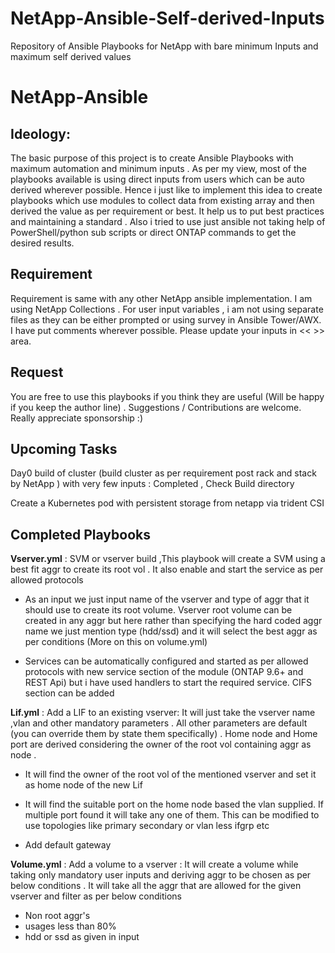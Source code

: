 # NetApp-Ansible-Self-derived-Inputs
Repository of Ansible Playbooks for NetApp with bare minimum Inputs and maximum self derived values
# NetApp-Ansible 

## Ideology: 
 The basic purpose of this project is to create Ansible Playbooks with maximum automation and minimum inputs . As per my view, most of the playbooks available is using direct inputs from users which can be auto derived wherever possible. Hence i just like to implement this idea to create playbooks which use modules to collect data from existing array and then derived the value as per requirement or best. It help us to put best practices and maintaining a standard . Also i tried to use just ansible  not taking help of PowerShell/python sub scripts or direct ONTAP commands  to get the desired results. 

## Requirement
  Requirement is same with any other NetApp ansible implementation. I am using NetApp Collections . For user input variables , i am not using separate files as they can be either prompted or using survey in Ansible Tower/AWX. I have put comments wherever possible. Please update your inputs in << >> area.

## Request 
   You are free to use this playbooks if you think they are useful (Will be happy if you keep the author line) . Suggestions / Contributions are welcome. Really appreciate sponsorship :)

## Upcoming Tasks 

Day0 build of cluster (build cluster as per requirement post rack and stack by NetApp ) with very few inputs  :  Completed , Check Build directory


Create a Kubernetes pod with persistent storage from netapp via trident CSI 

## Completed Playbooks 

**Vserver.yml** : SVM or vserver build ,This playbook will create a SVM using a best fit aggr to create its root vol . It also enable and start the service as per allowed protocols 
  
   *  As an input we just input name of the vserver and type of aggr that it should use to create its root volume. Vserver root volume can be created in any aggr but here rather than specifying the hard coded aggr name we just mention type (hdd/ssd) and it will select the best aggr as per conditions (More on this on volume.yml)

* Services can be automatically configured and started as per allowed protocols with new service section of the module (ONTAP 9.6+ and REST Api) but i have used handlers to start the required service. CIFS section can be added 

**Lif.yml** : Add a LIF to an existing vserver:  It will just take the vserver name ,vlan  and other mandatory parameters . All other parameters are default (you can override them by state them specifically) . Home node and Home port are derived considering the owner of the root vol containing aggr as node .

 *   It will find the owner of the root vol of the mentioned vserver and set it as home node of the new Lif

*  It will find the suitable port on the home node based the vlan supplied. If multiple port found it will take any one of them. This can be modified to use topologies like primary secondary or vlan less ifgrp etc

* Add default gateway

**Volume.yml** : Add a volume to a vserver : It will create a volume while taking only mandatory user inputs and deriving aggr to be chosen as per below conditions . It will take all the aggr that are allowed for the given vserver and filter as per below conditions

* Non root aggr's
* usages less than 80%
* hdd or ssd as given in input
